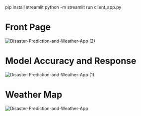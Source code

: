 pip install streamlit
python -m streamlit run client_app.py
# Front Page
![Disaster-Prediction-and-Weather-App (2)](https://github.com/user-attachments/assets/5a8b5e71-26d0-4d17-a0f6-ad76cf2d0408)
# Model Accuracy and Response
![Disaster-Prediction-and-Weather-App (1)](https://github.com/user-attachments/assets/d05b3593-ad30-476e-9133-b5b26e669a33)
# Weather Map
![Disaster-Prediction-and-Weather-App](https://github.com/user-attachments/assets/f650829f-33a1-4cee-8aa0-26e5bcfef383)
